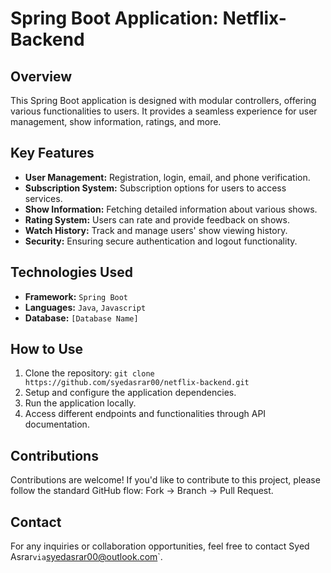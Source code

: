 # Spring Boot Application: Netflix-Backend


## Overview

This Spring Boot application is designed with modular controllers, offering various functionalities to users. It provides a seamless experience for user management, show information, ratings, and more.

## Key Features

- **User Management:** Registration, login, email, and phone verification.
- **Subscription System:** Subscription options for users to access services.
- **Show Information:** Fetching detailed information about various shows.
- **Rating System:** Users can rate and provide feedback on shows.
- **Watch History:** Track and manage users' show viewing history.
- **Security:** Ensuring secure authentication and logout functionality.

## Technologies Used

- **Framework:** `Spring Boot`
- **Languages:** `Java`, `Javascript`
- **Database:** `[Database Name]`

## How to Use

1. Clone the repository: `git clone https://github.com/syedasrar00/netflix-backend.git`
2. Setup and configure the application dependencies.
3. Run the application locally.
4. Access different endpoints and functionalities through API documentation.

## Contributions

Contributions are welcome! If you'd like to contribute to this project, please follow the standard GitHub flow: Fork -> Branch -> Pull Request.


## Contact

For any inquiries or collaboration opportunities, feel free to contact Syed Asrar` via `syedasrar00@outlook.com`.
